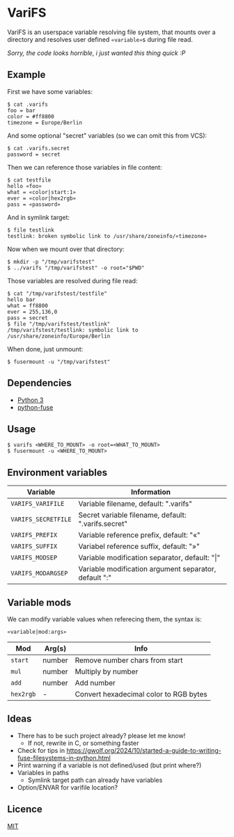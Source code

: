 # VariFS

VariFS is an userspace variable resolving file system, that mounts over a directory and resolves user defined `«variable»`s during file read.

_Sorry, the code looks horrible, i just wanted this thing quick :P_

## Example

First we have some variables:

```
$ cat .varifs
foo = bar
color = #ff8800
timezone = Europe/Berlin
```

And some optional "secret" variables (so we can omit this from VCS):

```
$ cat .varifs.secret
password = secret
```

Then we can reference those variables in file content:

```
$ cat testfile
hello «foo»
what = «color|start:1»
ever = «color|hex2rgb»
pass = «password»
```

And in symlink target:

```
$ file testlink
testlink: broken symbolic link to /usr/share/zoneinfo/«timezone»
```

Now when we mount over that directory:

```
$ mkdir -p "/tmp/varifstest"
$ ../varifs "/tmp/varifstest" -o root="$PWD"
```

Those variables are resolved during file read:

```
$ cat "/tmp/varifstest/testfile"
hello bar
what = ff8800
ever = 255,136,0
pass = secret
$ file "/tmp/varifstest/testlink"
/tmp/varifstest/testlink: symbolic link to /usr/share/zoneinfo/Europe/Berlin
```

When done, just unmount:

```
$ fusermount -u "/tmp/varifstest"
```

## Dependencies

- [Python 3](https://www.python.org)
- [python-fuse](https://www.python.org)

## Usage

```
$ varifs <WHERE_TO_MOUNT> -o root=<WHAT_TO_MOUNT>
$ fusermount -u <WHERE_TO_MOUNT>
```

## Environment variables

| Variable | Information |
|----------|-------------|
| `VARIFS_VARIFILE` | Variable filename, default: ".varifs" |
| `VARIFS_SECRETFILE` | Secret variable filename, default: ".varifs.secret" |
| `VARIFS_PREFIX` | Variable reference prefix, default: "«" |
| `VARIFS_SUFFIX` | Variabel reference suffix, default: "»" |
| `VARIFS_MODSEP` | Variable modification separator, default: "\|" |
| `VARIFS_MODARGSEP` | Variable modification argument separator, default ":" |

## Variable mods

We can modify variable values when referecing them, the syntax is:

```
«variable|mod:args»
```

| Mod | Arg(s) | Info |
|-----|--------|------|
| `start` | number | Remove number chars from start |
| `mul` | number | Multiply by number |
| `add` | number | Add number |
| `hex2rgb` | - | Convert hexadecimal color to RGB bytes |

## Ideas

- There has to be such project already? please let me know!
  - If not, rewrite in C, or something faster
- Check for tips in https://gwolf.org/2024/10/started-a-guide-to-writing-fuse-filesystems-in-python.html
- Print warning if a variable is not defined/used (but print where?)
- Variables in paths
  - Symlink target path can already have variables
- Option/ENVAR for varifile location?

## Licence

[MIT](meta/license)
